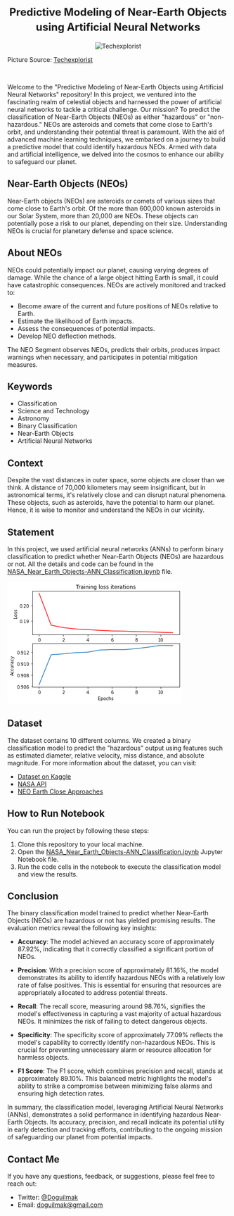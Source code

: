 <h1 align="center"><font size="5">Predictive Modeling of Near-Earth Objects using Artificial Neural Networks</font></h1>

<p align="center">
  <img src="https://www.techexplorist.com/wp-content/uploads/2021/12/NASAs-Eyes-on-Asteroids.jpg" alt="Techexplorist">
</p>

<p>
  Picture Source: <a href="https://www.techexplorist.com/wp-content/uploads/2021/12/NASAs-Eyes-on-Asteroids.jpg">Techexplorist</a>
</p>

<br>

Welcome to the "Predictive Modeling of Near-Earth Objects using Artificial Neural Networks" repository! In this project, we ventured into the fascinating realm of celestial objects and harnessed the power of artificial neural networks to tackle a critical challenge. Our mission? To predict the classification of Near-Earth Objects (NEOs) as either "hazardous" or "non-hazardous." NEOs are asteroids and comets that come close to Earth's orbit, and understanding their potential threat is paramount. With the aid of advanced machine learning techniques, we embarked on a journey to build a predictive model that could identify hazardous NEOs. Armed with data and artificial intelligence, we delved into the cosmos to enhance our ability to safeguard our planet.

## Near-Earth Objects (NEOs)

Near-Earth objects (NEOs) are asteroids or comets of various sizes that come close to Earth's orbit. Of the more than 600,000 known asteroids in our Solar System, more than 20,000 are NEOs. These objects can potentially pose a risk to our planet, depending on their size. Understanding NEOs is crucial for planetary defense and space science.

## About NEOs

NEOs could potentially impact our planet, causing varying degrees of damage. While the chance of a large object hitting Earth is small, it could have catastrophic consequences. NEOs are actively monitored and tracked to:

- Become aware of the current and future positions of NEOs relative to Earth.
- Estimate the likelihood of Earth impacts.
- Assess the consequences of potential impacts.
- Develop NEO deflection methods.

The NEO Segment observes NEOs, predicts their orbits, produces impact warnings when necessary, and participates in potential mitigation measures.

## Keywords

- Classification
- Science and Technology
- Astronomy
- Binary Classification
- Near-Earth Objects
- Artificial Neural Networks

## Context

Despite the vast distances in outer space, some objects are closer than we think. A distance of 70,000 kilometers may seem insignificant, but in astronomical terms, it's relatively close and can disrupt natural phenomena. These objects, such as asteroids, have the potential to harm our planet. Hence, it is wise to monitor and understand the NEOs in our vicinity.

## Statement

In this project, we used artificial neural networks (ANNs) to perform binary classification to predict whether Near-Earth Objects (NEOs) are hazardous or not. All the details and code can be found in the [NASA_Near_Earth_Objects-ANN_Classification.ipynb](https://github.com/doguilmak/Nearest-Earth-Objects-Classification/blob/main/NASA_Near_Earth_Objects-ANN_Classification.ipynb) file.

![Accuracy and Loss](acc_loss.png)

## Dataset

The dataset contains 10 different columns. We created a binary classification model to predict the "hazardous" output using features such as estimated diameter, relative velocity, miss distance, and absolute magnitude. For more information about the dataset, you can visit:

- [Dataset on Kaggle](https://www.kaggle.com/datasets/sameepvani/nasa-nearest-earth-objects?select=neo.csv)
- [NASA API](https://api.nasa.gov/)
- [NEO Earth Close Approaches](https://cneos.jpl.nasa.gov/ca/)

## How to Run Notebook

You can run the project by following these steps:

1. Clone this repository to your local machine.
2. Open the [NASA_Near_Earth_Objects-ANN_Classification.ipynb](https://github.com/doguilmak/Nearest-Earth-Objects-Classification/blob/main/NASA_Near_Earth_Objects-ANN_Classification.ipynb) Jupyter Notebook file.
3. Run the code cells in the notebook to execute the classification model and view the results.

## Conclusion

The binary classification model trained to predict whether Near-Earth Objects (NEOs) are hazardous or not has yielded promising results. The evaluation metrics reveal the following key insights:

-   **Accuracy**: The model achieved an accuracy score of approximately 87.92%, indicating that it correctly classified a significant portion of NEOs.
    
-   **Precision**: With a precision score of approximately 81.16%, the model demonstrates its ability to identify hazardous NEOs with a relatively low rate of false positives. This is essential for ensuring that resources are appropriately allocated to address potential threats.
    
-   **Recall**: The recall score, measuring around 98.76%, signifies the model's effectiveness in capturing a vast majority of actual hazardous NEOs. It minimizes the risk of failing to detect dangerous objects.
    
-   **Specificity**: The specificity score of approximately 77.09% reflects the model's capability to correctly identify non-hazardous NEOs. This is crucial for preventing unnecessary alarm or resource allocation for harmless objects.
    
-   **F1 Score**: The F1 score, which combines precision and recall, stands at approximately 89.10%. This balanced metric highlights the model's ability to strike a compromise between minimizing false alarms and ensuring high detection rates.

In summary, the classification model, leveraging Artificial Neural Networks (ANNs), demonstrates a solid performance in identifying hazardous Near-Earth Objects. Its accuracy, precision, and recall indicate its potential utility in early detection and tracking efforts, contributing to the ongoing mission of safeguarding our planet from potential impacts.

## Contact Me

If you have any questions, feedback, or suggestions, please feel free to reach out:

- Twitter: [@Doguilmak](https://twitter.com/Doguilmak)
- Email: doguilmak@gmail.com
